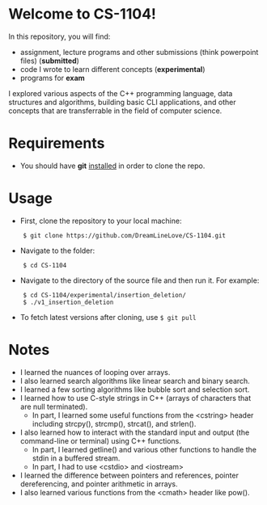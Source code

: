 # Welcome to CS-1104!

In this repository, you will find:
- assignment, lecture programs and other submissions (think powerpoint files) (**submitted**)
- code I wrote to learn different concepts (**experimental**)
- programs for **exam**

I explored various aspects of the C++ programming language, data structures and algorithms, building basic CLI applications, and other concepts that are transferrable in the field of computer science.

# Requirements
- You should have **git** <a href="http://git-scm.com">installed</a> in order to clone the repo.

# Usage
- First, clone the repository to your local machine:
```
    $ git clone https://github.com/DreamLineLove/CS-1104.git
```
- Navigate to the folder:
```
    $ cd CS-1104
```
- Navigate to the directory of the source file and then run it. For example:
```
    $ cd CS-1104/experimental/insertion_deletion/
    $ ./v1_insertion_deletion
```
- To fetch latest versions after cloning, use ```$ git pull```

# Notes
- I learned the nuances of looping over arrays.
- I also learned search algorithms like linear search and binary search.
- I learned a few sorting algorithms like bubble sort and selection sort.
- I learned how to use C-style strings in C++ (arrays of characters that are null terminated).
  - In part, I learned some useful functions from the \<cstring\> header including strcpy(), strcmp(), strcat(), and strlen().
- I also learned how to interact with the standard input and output (the command-line or terminal) using C++ functions.
  - In part, I learned getline() and various other functions to handle the stdin in a buffered stream.
  - In part, I had to use \<cstdio\> and \<iostream\>
- I learned the difference between pointers and references, pointer dereferencing, and pointer arithmetic in arrays.
- I also learned various functions from the \<cmath\> header like pow(). 
<!---- 
- (Array) insertion and deletion
- Linear search
- Bubble sort
- Module 4 Arrays
    - Multi-dimensional arrays
- Prime check
- Days, hours, minutes, seconds
- Module 4 Strings
--->

